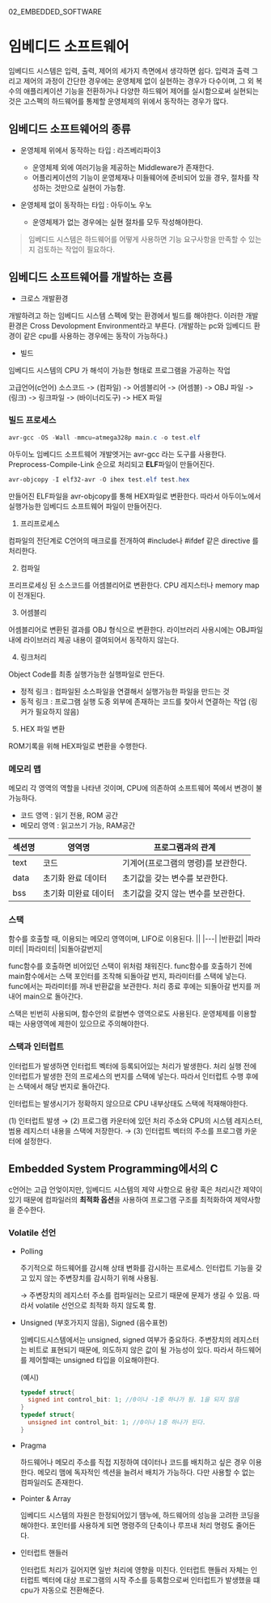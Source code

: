 02_EMBEDDED_SOFTWARE

# 임베디드 소프트웨어

임베디드 시스템은 입력, 출력, 제어의 세가지 측면에서 생각하면 쉽다. 입력과 출력 그리고 제어의 과정이 간단한 경우에는 운영체제 없이 실현하는 경우가 다수이며, 그 외 복수의 애플리케이션 기능을 전환하거나 다양한 하드웨어 제어를 실시함으로써 실현되는 것은 고스펙의 하드웨어를 통제할 운영체제의 위에서 동작하는 경우가 많다.

## 임베디드 소프트웨어의 종류

* 운영체제 위에서 동작하는 타입 : 라즈베리파이3
  * 운영체제 외에 여러기능을 제공하는 Middleware가 존재한다.
  * 어플리케이션의 기능이 운영체재나 미들웨어에 준비되어 있을 경우, 절차를 작성하는 것만으로 실현이 가능함.

* 운영체제 없이 동작하는 타입 : 아두이노 우노
  * 운영체제가 없는 경우에는 실현 절차를 모두 작성해야한다. 

> 임베디드 시스템은 하드웨어를 어떻게 사용하면 기능 요구사항을 만족할 수 있는지 검토하는 작업이 필요하다.

## 임베디드 소프트웨어를 개발하는 흐름

* 크로스 개발환경

개발하려고 하는 임베디드 시스템 스펙에 맞는 환경에서 빌드를 해야한다. 이러한 개발환경은 Cross Devolopment Environment라고 부른다.
(개발하는 pc와 임베디드 환경이 같은 cpu를 사용하는 경우에는 동작이 가능하다.)

* 빌드

임베디드 시스템의 CPU 가 해석이 가능한 형태로 프로그램을 가공하는 작업

고급언어(c언어) 소스코드 -> (컴파일) -> 어셈블리어 -> (어셈블) -> OBJ 파일 -> (링크) -> 링크파일 -> (바이너리도구) -> HEX 파일

### 빌드 프로세스

```powershell
avr-gcc -OS -Wall -mmcu=atmega328p main.c -o test.elf
```
아두이노 임베디드 소프트웨어 개발엣거는 avr-gcc 라는 도구를 사용한다. Preprocess-Compile-Link 순으로 처리되고 **ELF**파일이 만들어진다.

```powershell
avr-objcopy -I elf32-avr -O ihex test.elf test.hex
```
만들어진 ELF파일을 avr-objcopy를 통해 HEX파일로 변환한다. 따라서 아두이노에서 실행가능한 임베디드 소프트웨어 파일이 만들어진다. 


1. 프리프로세스

컴파일의 전단계로 C언어의 매크로를 전개하여 #include나 #ifdef 같은 directive 를 처리한다. 


2. 컴파일

프리프로세싱 된 소스코드를 어셈블리어로 변환한다. CPU 레지스터나 memory map이 전개된다.

3. 어셈블리

어셈블리어로 변환된 결과를 OBJ 형식으로 변환한다. 라이브러리 사용시에는 OBJ파일 내에 라이브러리 제공 내용이 결여되어서 동작하지 않는다. 

4. 링크처리

Object Code를 최종 실행가능한 실행파일로 만든다. 
* 정적 링크 : 컴파일된 소스파일을 연결해서 실행가능한 파일을 만드는 것
* 동적 링크 : 프로그램 실행 도중 외부에 존재하는 코드를 찾아서 연결하는 작업 (링커가 필요하지 않음)

5. HEX 파일 변환

ROM기록을 위해 HEX파일로 변환을 수행한다. 


### 메모리 맵

메모리 각 영역의 역할을 나타낸 것이며, CPU에 의존하여 소프트웨어 쪽에서 변경이 불가능하다. 

* 코드 영역 : 읽기 전용, ROM 공간
* 메모리 영역 : 읽고쓰기 가능, RAM공간


|섹션명|영역명|프로그램과의 관계|
|---|---|---|
|text|코드|기계어(프로그램의 명령)를 보관한다.|
|data|초기화 완료 데이터|초기값을 갖는 변수를 보관한다.|
|bss|초기화 미완료 데이터|초기값을 갖지 않는 변수를 보관한다.|

### 스택

함수를 호출할 때, 이용되는 메모리 영역이며, LIFO로 이용된다.
||
|---| 
|반환값|
|파라미터|
|파라미터|
|되돌아갈번지|

func함수를 호출하면 비어있던 스택이 위처럼 채워진다. 
func함수를 호출하기 전에 main함수에서는 스택 포인터를 조작해 되돌아갈 번지, 파라미터를 스택에 넣는다. func에서는 파라미터를 꺼내 반환값을 보관한다. 처리 종료 후에는 되돌아갈 번지를 꺼내어 main으로 돌아간다.

스택은 빈번히 사용되며, 함수안의 로컬변수 영역으로도 사용된다. 운영체제를 이용할 때는 사용영역에 제한이 있으므로 주의해야한다.

### 스택과 인터럽트

인터럽트가 발생하면 인터럽트 벡터에 등록되어있는 처리가 발생한다.
처리 실행 전에 인터럽트가 발생한 전의 프로세스의 번지를 스택에 넣는다. 따라서 인터럽트 수행 후에는 스택에서 해당 번지로 돌아간다.

인터럽트는 발생시기가 정확하지 않으므로 CPU 내부상태도 스택에 적재해야한다. 

(1) 인터럽트 발생 &rarr; (2) 프로그램 카운터에 있던 처리 주소와 CPU의 시스템 레지스터, 범용 레지스터 내용을 스택에 저장한다. &rarr; (3) 인터럽트 벡터의 주소를 프로그램 카운터에 설정한다.

## Embedded System Programming에서의 C
c언어는 고급 언엊이지만, 임베디드 시스템의 제약 사항으로 용량 혹은 처리시간 제약이 있기 때문에 컴파일러의 **최적화 옵션**을 사용하여 프로그램 구조를 최적화하여 제약사항을 준수한다.

### Volatile 선언

* Polling

  주기적으로 하드웨어를 감시해 상태 변화를 감시하는 프로세스.
  인터럽트 기능을 갖고 있지 않는 주변장치를 감시하기 위해 사용됨.

  &rarr; 주변장치의 레지스터 주소를 컴파일러는 모르기 때문에 문제가 생길 수 있음. 따라서 volatile 선언으로 최적화 하지 않도록 함.

* Unsigned (부호가지지 않음), Signed (음수표현)

  임베디드시스템에서는 unsigned, signed 여부가 중요하다. 주변장치의 레지스터는 비트로 표현되기 때문에, 의도하지 않은 값이 될 가능성이 있다. 따라서 하드웨어를 제어할때는 unsigned 타입을 이요해야한다.

  (예시)
  ```c
  typedef struct{
    signed int control_bit: 1; //0이나 -1중 하나가 됨. 1을 되지 않음
  }
  typedef struct{
    unsigned int control_bit: 1; //0이나 1중 하나가 된다.
  }
  ```

* Pragma

  하드웨어나 메모리 주소를 직접 지정하여 데이터나 코드를 배치하고 싶은 경우 이용한다. 메모리 맴에 독자적인 섹션을 늘려서 배치가 가능하다. 다만 사용할 수 없는 컴파일러도 존재한다.

* Pointer & Array

  임베디드 시스템의 자원은 한정되어있기 땜누에, 하드웨어의 성능을 고려한 코딩을 해야한다. 포인터를 사용하게 되면 명령주의 단축이나 루프내 처리 명령도 줄어든다.

* 인터럽트 핸들러

  인터럽트 처리가 길어지면 일반 처리에 영향을 미친다. 인터럽트 핸들러 자체는 인터럽트 벡터에 대상 프로그램의 시작 주소를 등록함으로써 인터럽트가 발생했을 떄 cpu가 자동으로 전환해준다. 


